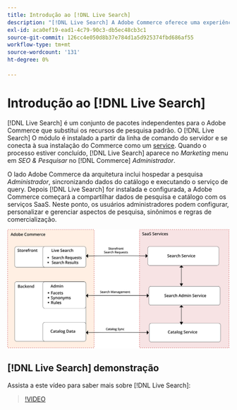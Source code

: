 ```yaml
---
title: Introdução ao [!DNL Live Search]
description: "[!DNL Live Search] A Adobe Commerce oferece uma experiência de pesquisa rápida, superrelevante e intuitiva."
exl-id: aca0ef19-ead1-4c79-90c3-db5ec48cb3c1
source-git-commit: 126cc4e050d8b37e784d1a5d925374fbd686af55
workflow-type: tm+mt
source-wordcount: '131'
ht-degree: 0%

---
```


# Introdução ao [!DNL Live Search]

[!DNL Live Search] é um conjunto de pacotes independentes para o Adobe Commerce que substitui os recursos de pesquisa padrão. O [!DNL Live Search] O módulo é instalado a partir da linha de comando do servidor e se conecta à sua instalação do Commerce como um [service](../landing/saas.md). Quando o processo estiver concluído, [!DNL Live Search] aparece no *Marketing* menu em *SEO &amp; Pesquisar* no [!DNL Commerce] *Administrador*.

O lado Adobe Commerce da arquitetura inclui hospedar a pesquisa *Administrador*, sincronizando dados do catálogo e executando o serviço de query. Depois [!DNL Live Search] for instalada e configurada, a Adobe Commerce começará a compartilhar dados de pesquisa e catálogo com os serviços SaaS. Neste ponto, os usuários administradores podem configurar, personalizar e gerenciar aspectos de pesquisa, sinônimos e regras de comercialização.

![Diagrama de arquitetura do Live Search](assets/architecture-diagram.svg)

## [!DNL Live Search] demonstração

Assista a este vídeo para saber mais sobre [!DNL Live Search]:

>[!VIDEO](https://video.tv.adobe.com/v/3418679?quality=12&learn=on)
